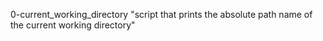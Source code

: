 0-current_working_directory "script that prints the absolute path name of the current working directory"
